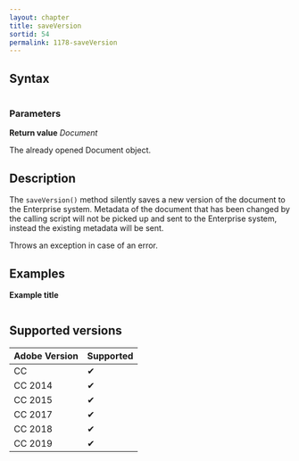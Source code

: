 ```yaml
---
layout: chapter
title: saveVersion
sortid: 54
permalink: 1178-saveVersion
---
```

## Syntax

```javascript

```

### Parameters

**Return value** *Document*

The already opened Document object.

## Description

The `saveVersion()` method silently saves a new version of the document to the Enterprise system. Metadata of the document that has been changed by the calling script will not be picked up and sent to the Enterprise system, instead the existing metadata will be sent.

Throws an exception in case of an error.

## Examples

**Example title**

```javascript

```

## Supported versions

| Adobe Version | Supported |
|---------------|-----------|
| CC            | ✔         |
| CC 2014       | ✔         |
| CC 2015       | ✔         |
| CC 2017       | ✔         |
| CC 2018       | ✔         |
| CC 2019       | ✔         |